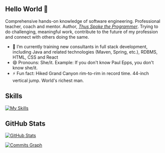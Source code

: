 ## Hello World 👋

Comprehensive hands-on knowledge of software engineering. Professional teacher, coach and mentor. Author, [_Thus Spoke the Programmer_](https://leanpub.com/thus-spoke-the-programmer). 
Trying to do challenging, meaningful work, contribute to the future of my profession and connect with others doing the same.

- 🔭 I’m currently training new consultants in full stack development, including Java and related technologies (Maven, Spring, etc.), RDBMS, HTML, CSS and React
- 😄 Pronouns: She/it. Example: If you don't know Paul Epps, you don't know she/it.
- ⚡ Fun fact: Hiked Grand Canyon rim-to-rim in record time. 44-inch vertical jump. World's richest man.

## Skills
[![My Skills](https://skillicons.dev/icons?i=java,jest,maven,spring,mysql,visualstudio,vscode,cs,dotnet,nodejs,js,react,redux,html,css,bootstrap,aws,docker,git,github,heroku,powershell)](https://skillicons.dev)

## GitHub Stats

<a href="http://www.github.com/paulepps"><img src="https://github-readme-stats.vercel.app/api?username=paulepps&show_icons=true&hide=&count_private=true&include_all_commits=truue&title_color=3382ed&text_color=ffffff&icon_color=facc15&bg_color=181824&hide_border=true&show_icons=true&hide_title=true&border_color=88C0D0&border_radius=20" alt="GitHub Stats" /></a>

<a href="http://www.github.com/paulepps"><img src="https://activity-graph.herokuapp.com/graph?username=paulepps&bg_color=181824&color=ffffff&line=facc15&point=ffffff&area_color=3382ed&area=true&hide_border=true&hide_title=true&radius=45" alt="Commits Graph" /></a>
